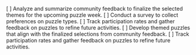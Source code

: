 [ ] Analyze and summarize community feedback to finalize the selected themes for the upcoming puzzle week.
[ ] Conduct a survey to collect preferences on puzzle types.
[ ] Track participation rates and gather feedback on puzzles to refine future activities.
[ ] Develop themed puzzles that align with the finalized selections from community feedback.
[ ] Track participation rates and gather feedback on puzzles to refine future activities.